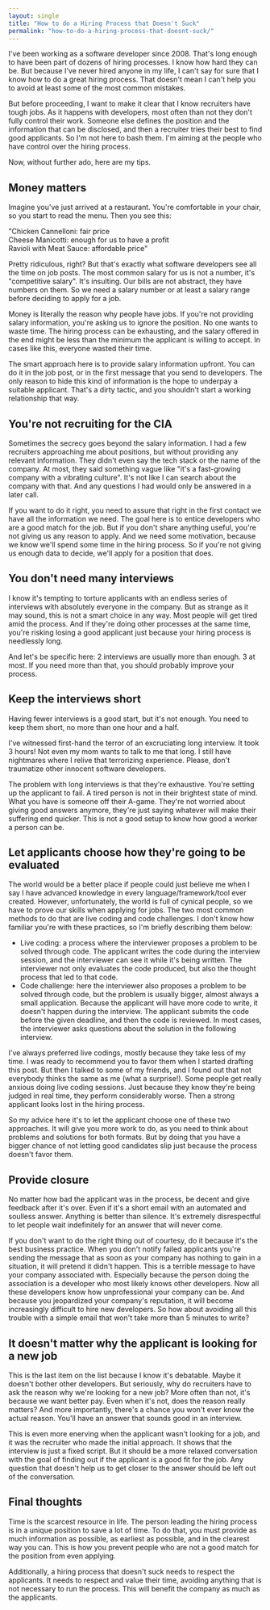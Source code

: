 ```yaml
---
layout: single
title: "How to do a Hiring Process that Doesn't Suck"
permalink: "how-to-do-a-hiring-process-that-doesnt-suck/"
---
```

I've been working as a software developer since 2008. That's long enough to have been part of dozens of hiring processes. I know how hard they can be. But because I've never hired anyone in my life, I can't say for sure that I know how to do a great hiring process. That doesn't mean I can't help you to avoid at least some of the most common mistakes.

But before proceeding, I want to make it clear that I know recruiters have tough jobs. As it happens with developers, most often than not they don't fully control their work. Someone else defines the position and the information that can be disclosed, and then a recruiter tries their best to find good applicants. So I'm not here to bash them. I'm aiming at the people who have control over the hiring process.

Now, without further ado, here are my tips.

## Money matters

Imagine you've just arrived at a restaurant. You're comfortable in your chair, so you start to read the menu. Then you see this:

"Chicken Cannelloni: fair price<br>
Cheese Manicotti: enough for us to have a profit<br>
Ravioli with Meat Sauce: affordable price"

Pretty ridiculous, right? But that's exactly what software developers see all the time on job posts. The most common salary for us is not a number, it's "competitive salary". It's insulting. Our bills are not abstract, they have numbers on them. So we need a salary number or at least a salary range before deciding to apply for a job.

Money is literally the reason why people have jobs. If you're not providing salary information, you're asking us to ignore the position. No one wants to waste time. The hiring process can be exhausting, and the salary offered in the end might be less than the minimum the applicant is willing to accept. In cases like this, everyone wasted their time.

The smart approach here is to provide salary information upfront. You can do it in the job post, or in the first message that you send to developers. The only reason to hide this kind of information is the hope to underpay a suitable applicant. That's a dirty tactic, and you shouldn't start a working relationship that way.

## You're not recruiting for the CIA

Sometimes the secrecy goes beyond the salary information. I had a few recruiters approaching me about positions, but without providing any relevant information. They didn't even say the tech stack or the name of the company. At most, they said something vague like "it's a fast-growing company with a vibrating culture". It's not like I can search about the company with that. And any questions I had would only be answered in a later call.

If you want to do it right, you need to assure that right in the first contact we have all the information we need. The goal here is to entice developers who are a good match for the job. But if you don't share anything useful, you're not giving us any reason to apply. And we need some motivation, because we know we'll spend some time in the hiring process. So if you're not giving us enough data to decide, we'll apply for a position that does.

## You don't need many interviews

I know it's tempting to torture applicants with an endless series of interviews with absolutely everyone in the company. But as strange as it may sound, this is not a smart choice in any way. Most people will get tired amid the process. And if they're doing other processes at the same time, you're risking losing a good applicant just because your hiring process is needlessly long.

And let's be specific here: 2 interviews are usually more than enough. 3 at most. If you need more than that, you should probably improve your process.

## Keep the interviews short

Having fewer interviews is a good start, but it's not enough. You need to keep them short, no more than one hour and a half.

I've witnessed first-hand the terror of an excruciating long interview. It took 3 hours! Not even my mom wants to talk to me that long. I still have nightmares where I relive that terrorizing experience. Please, don't traumatize other innocent software developers.

The problem with long interviews is that they're exhaustive. You're setting up the applicant to fail. A tired person is not in their brightest state of mind. What you have is someone off their A-game. They're not worried about giving good answers anymore, they're just saying whatever will make their suffering end quicker. This is not a good setup to know how good a worker a person can be.

## Let applicants choose how they're going to be evaluated

The world would be a better place if people could just believe me when I say I have advanced knowledge in every language/framework/tool ever created. However, unfortunately, the world is full of cynical people, so we have to prove our skills when applying for jobs. The two most common methods to do that are live coding and code challenges. I don't know how familiar you're with these practices, so I'm briefly describing them below:

* Live coding: a process where the interviewer proposes a problem to be solved through code. The applicant writes the code during the interview session, and the interviewer can see it while it's being written. The interviewer not only evaluates the code produced, but also the thought process that led to that code.
* Code challenge: here the interviewer also proposes a problem to be solved through code, but the problem is usually bigger, almost always a small application. Because the applicant will have more code to write, it doesn't happen during the interview. The applicant submits the code before the given deadline, and then the code is reviewed. In most cases, the interviewer asks questions about the solution in the following interview.

I've always preferred live codings, mostly because they take less of my time. I was ready to recommend you to favor them when I started drafting this post. But then I talked to some of my friends, and I found out that not everybody thinks the same as me (what a surprise!). Some people get really anxious doing live coding sessions. Just because they know they're being judged in real time, they perform considerably worse. Then a strong applicant looks lost in the hiring process.

So my advice here it's to let the applicant choose one of these two approaches. It will give you more work to do, as you need to think about problems and solutions for both formats. But by doing that you have a bigger chance of not letting good candidates slip just because the process doesn't favor them.

## Provide closure

No matter how bad the applicant was in the process, be decent and give feedback after it's over. Even if it's a short email with an automated and soulless answer. Anything is better than silence. It's extremely disrespectful to let people wait indefinitely for an answer that will never come.

If you don't want to do the right thing out of courtesy, do it because it's the best business practice. When you don't notify failed applicants you're sending the message that as soon as your company has nothing to gain in a situation, it will pretend it didn't happen. This is a terrible message to have your company associated with. Especially because the person doing the association is a developer who most likely knows other developers. Now all these developers know how unprofessional your company can be. And because you jeopardized your company's reputation, it will become increasingly difficult to hire new developers. So how about avoiding all this trouble with a simple email that won't take more than 5 minutes to write?

## It doesn't matter why the applicant is looking for a new job

This is the last item on the list because I know it's debatable. Maybe it doesn't bother other developers. But seriously, why do recruiters have to ask the reason why we're looking for a new job? More often than not, it's because we want better pay. Even when it's not, does the reason really matters? And more importantly, there's a chance you won't ever know the actual reason. You'll have an answer that sounds good in an interview.

This is even more enerving when the applicant wasn't looking for a job, and it was the recruiter who made the initial approach. It shows that the interview is just a fixed script. But it should be a more relaxed conversation with the goal of finding out if the applicant is a good fit for the job. Any question that doesn't help us to get closer to the answer should be left out of the conversation.

## Final thoughts

Time is the scarcest resource in life. The person leading the hiring process is in a unique position to save a lot of time. To do that, you must provide as much information as possible, as earliest as possible, and in the clearest way you can. This is how you prevent people who are not a good match for the position from even applying.

Additionally, a hiring process that doesn't suck needs to respect the applicants. It needs to respect and value their time, avoiding anything that is not necessary to run the process. This will benefit the company as much as the applicants.
